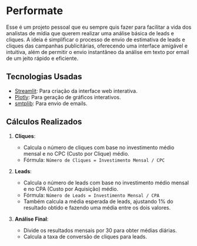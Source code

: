 # Performate

Esse é um projeto pessoal que eu sempre quis fazer para facilitar a vida dos analistas de mídia que querem realizar uma análise básica de leads e cliques. A ideia é simplificar o processo de envio de estimativa de leads e cliques das campanhas publicitárias, oferecendo uma interface amigável e intuitiva, além de permitir o envio instantâneo da análise em texto por email de um jeito rápido e eficiente.

## Tecnologias Usadas

- [Streamlit](https://streamlit.io/): Para criação da interface web interativa.
- [Plotly](https://plotly.com/): Para geração de gráficos interativos.
- [smtplib](https://docs.python.org/3/library/smtplib.html): Para envio de emails.

## Cálculos Realizados

1. **Cliques**:
   - Calcula o número de cliques com base no investimento médio mensal e no CPC (Custo por Clique) médio.
   - Fórmula: `Número de Cliques = Investimento Mensal / CPC`

2. **Leads**:
   - Calcula o número de leads com base no investimento médio mensal e no CPA (Custo por Aquisição) médio.
   - Fórmula: `Número de Leads = Investimento Mensal / CPA`
   - Também calcula a média esperada de leads, ajustando 1% do resultado obtido e fazendo uma média entre os dois valores.

3. **Análise Final**:
   - Divide os resultados mensais por 30 para obter médias diárias.
   - Calcula a taxa de conversão de cliques para leads.

